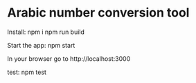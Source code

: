 # Arabic number conversion tool

Install:
npm i
npm run build

Start the app:
npm start

In your browser go to http://localhost:3000


test:
npm test